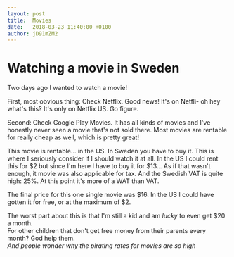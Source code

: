 ```yaml
---
layout: post
title:  Movies
date:   2018-03-23 11:40:00 +0100
author: jD91mZM2
---
```


# Watching a movie in Sweden

Two days ago I wanted to watch a movie!

First, most obvious thing: Check Netflix.
Good news! It's on Netfli- oh hey what's this?
It's only on Netflix US. Go figure.

Second: Check Google Play Movies. It has all kinds of movies
and I've honestly never seen a movie that's not sold there.
Most movies are rentable for really cheap as well, which is pretty great!

This movie is rentable... in the US. In Sweden you have to buy it.
This is where I seriously consider if I should watch it at all.
In the US I could rent this for $2 but since I'm here I have to buy it for $13...
As if that wasn't enough, it movie was also applicable for tax.
And the Swedish VAT is quite high: 25%. At this point it's more of a WAT than VAT.

The final price for this one single movie was $16.
In the US I could have gotten it for free, or at the maximum of $2.

The worst part about this is that I'm still a kid and am *lucky* to even get $20 a month.  
For other children that don't get free money from their parents every month? God help them.  
*And people wonder why the pirating rates for movies are so high*
